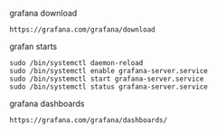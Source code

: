 grafana download 
```
https://grafana.com/grafana/download
```

grafan starts
```
sudo /bin/systemctl daemon-reload
sudo /bin/systemctl enable grafana-server.service
sudo /bin/systemctl start grafana-server.service
sudo /bin/systemctl status grafana-server.service
```


grafana dashboards
```
https://grafana.com/grafana/dashboards/
```


